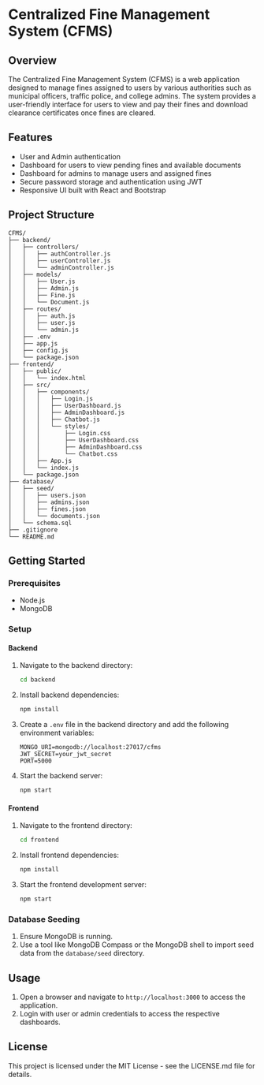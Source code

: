 # Centralized Fine Management System (CFMS)

## Overview
The Centralized Fine Management System (CFMS) is a web application designed to manage fines assigned to users by various authorities such as municipal officers, traffic police, and college admins. The system provides a user-friendly interface for users to view and pay their fines and download clearance certificates once fines are cleared.

## Features
- User and Admin authentication
- Dashboard for users to view pending fines and available documents
- Dashboard for admins to manage users and assigned fines
- Secure password storage and authentication using JWT
- Responsive UI built with React and Bootstrap

## Project Structure
```
CFMS/
├── backend/
│   ├── controllers/
│   │   ├── authController.js
│   │   ├── userController.js
│   │   └── adminController.js
│   ├── models/
│   │   ├── User.js
│   │   ├── Admin.js
│   │   ├── Fine.js
│   │   └── Document.js
│   ├── routes/
│   │   ├── auth.js
│   │   ├── user.js
│   │   └── admin.js
│   ├── .env
│   ├── app.js
│   ├── config.js
│   └── package.json
├── frontend/
│   ├── public/
│   │   └── index.html
│   ├── src/
│   │   ├── components/
│   │   │   ├── Login.js
│   │   │   ├── UserDashboard.js
│   │   │   ├── AdminDashboard.js
│   │   │   ├── Chatbot.js
│   │   │   └── styles/
│   │   │       ├── Login.css
│   │   │       ├── UserDashboard.css
│   │   │       ├── AdminDashboard.css
│   │   │       └── Chatbot.css
│   │   ├── App.js
│   │   └── index.js
│   └── package.json
├── database/
│   ├── seed/
│   │   ├── users.json
│   │   ├── admins.json
│   │   ├── fines.json
│   │   └── documents.json
│   └── schema.sql
├── .gitignore
└── README.md
```

## Getting Started

### Prerequisites
- Node.js
- MongoDB

### Setup

#### Backend
1. Navigate to the backend directory:
   ```sh
   cd backend
   ```
2. Install backend dependencies:
   ```sh
   npm install
   ```
3. Create a `.env` file in the backend directory and add the following environment variables:
   ```env
   MONGO_URI=mongodb://localhost:27017/cfms
   JWT_SECRET=your_jwt_secret
   PORT=5000
   ```
4. Start the backend server:
   ```sh
   npm start
   ```

#### Frontend
1. Navigate to the frontend directory:
   ```sh
   cd frontend
   ```
2. Install frontend dependencies:
   ```sh
   npm install
   ```
3. Start the frontend development server:
   ```sh
   npm start
   ```

### Database Seeding
1. Ensure MongoDB is running.
2. Use a tool like MongoDB Compass or the MongoDB shell to import seed data from the `database/seed` directory.

## Usage
1. Open a browser and navigate to `http://localhost:3000` to access the application.
2. Login with user or admin credentials to access the respective dashboards.

## License
This project is licensed under the MIT License - see the LICENSE.md file for details.